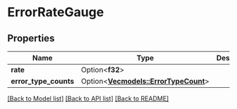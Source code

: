 # ErrorRateGauge

## Properties

Name | Type | Description | Notes
------------ | ------------- | ------------- | -------------
**rate** | Option<**f32**> |  | [optional]
**error_type_counts** | Option<[**Vec<models::ErrorTypeCount>**](ErrorTypeCount.md)> |  | [optional]

[[Back to Model list]](../README.md#documentation-for-models) [[Back to API list]](../README.md#documentation-for-api-endpoints) [[Back to README]](../README.md)


